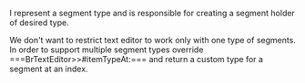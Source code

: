 I represent a segment type and is responsible for creating a segment holder of desired type.

We don't want to restrict text editor to work only with one  type of segments. In order to support multiple segment types override ===BrTextEditor>>#itemTypeAt:=== and return a custom type for a segment at an index.